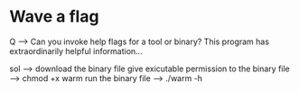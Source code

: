 # Wave a flag

Q --> 
Can you invoke help flags for a tool or binary? This program has extraordinarily helpful information...

sol --> 
download the binary file
give exicutable permission to the binary file --> chmod +x warm 
run the binary file --> ./warm -h
